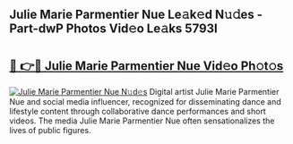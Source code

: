 ## Julie Marie Parmentier Nue Le𝚊k𝚎d N𝚞𝚍es - Part-dwP Photos Vid𝚎o Le𝚊ks 5793I

# <h2><a href="http://fb87swz.evod.top/?m=Julie+Marie+Parmentier+Nue">🔗 👉🔴 Julie Marie Parmentier Nue Vid𝚎o Ph𝚘t𝚘s</a></h2>

[![Julie Marie Parmentier Nue N𝚞d𝚎s](https://i.imgur.com/8V9OHl7.gif)](http://fb87swz.evod.top/?m=Julie+Marie+Parmentier+Nue)
Digital artist Julie Marie Parmentier Nue and social media influencer, recognized for disseminating dance and lifestyle content through collaborative dance performances and short videos. The media Julie Marie Parmentier Nue often sensationalizes the lives of public figures. 
